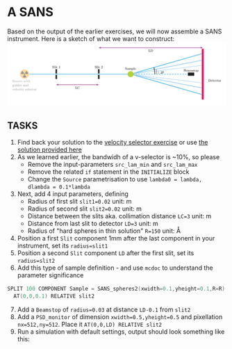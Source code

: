 # A SANS

Based on the output of the earlier exercises, we will now assemble a SANS instrument. Here is a sketch of what we want to construct:
![SANS sketch](pics/SANSsimple.png)

## TASKS
1. Find back your solution to the [velocity selector exercise](../../01_Monday_October_7th/04_Neutron_optics_exercises/Exercise_selector/) or use [the solution provided here](../../01_Monday_October_7th/04_Neutron_optics_exercises/Exercise_selector/solution/selector.instr)
2. As we learned earlier, the bandwidh of a v-selector is ~10%, so please
   * Remove the input-parameters `src_lam_min` and `src_lam_max`
   * Remove the related `if` statement in the `INITIALIZE` block
   * Change the `Source` parametrisation to use `lambda0 = lambda, dlambda = 0.1*lambda`
3. Next, add 4 input parameters, defining
   * Radius of first slit `slit1=0.02` unit: m 
   * Radius of second slit `slit2=0.02` unit: m  
   * Distance between the slits aka. collimation distance `LC=3` unit: m 
   * Distance from last slit to detector `LD=3` unit: m
   * Radius of "hard spheres in thin solution" `R=150` unit: Å
4. Position a first `Slit` component 1mm after the last component in your instrument, set its `radius=slit1`
5. Position a second `Slit` component `LD` after the first slit, set its `radius=slit2`
6. Add this type of sample definition - and use `mcdoc` to understand the parameter significance
```c
SPLIT 100 COMPONENT Sample = SANS_spheres2(xwidth=0.1,yheight=0.1,R=R)
  AT(0,0,0.1) RELATIVE slit2
```
7. Add a `Beamstop` of `radius=0.03` at distance `LD-0.1` from `slit2`
8. Add a `PSD_monitor` of dimension `xwidth=0.5,yheight=0.5` and pixellation `nx=512,ny=512`. Place it `AT(0,0,LD) RELATIVE slit2`
9. Run a simulation with default settings, output should look something like this: